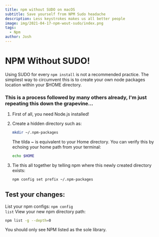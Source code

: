 ```yaml
---
title: npm without SUDO on macOS
subtitle: Save yourself from NPM Sudo headache
description: Less keystrokes makes us all better people
image: img/2021-04-17-npm-wout-sudo/index.png
tags:
  - Npm
author: Josh
---
```


# NPM Without SUDO!

Using SUDO for every <code class="language-bash">npm install</code> is not a recommended practice. The simpliest way to circumvent this is to create your own node packages location within your \$HOME directory.

### This is a process followed by many others already, I'm just repeating this down the grapevine...

1. First of all, you need Node.js installed!
2. Create a hidden directory such as:

   ```bash
   mkdir ~/.npm-packages
   ```

   The tilda ~ is equivalent to your Home directory. You can verify this by echoing your home path from your terminal:

   ```bash
   echo $HOME
   ```

3. Tie this all together by telling npm where this newly created directory exists:

   ```bash
   npm config set prefix ~/.npm-packages
   ```

## Test your changes:

List your npm configs: <code class="language-bash">npm config list</code>
View your new npm directory path:

```bash
npm list -g --depth=0
```

You should only see NPM listed as the sole library.
